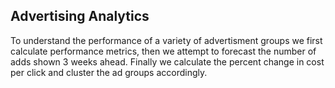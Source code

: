 ## Advertising Analytics

To understand the performance of a variety of advertisment groups we first calculate performance metrics, then we attempt to forecast the number of adds shown 3 weeks ahead. Finally we calculate the percent change in cost per click and cluster the ad groups accordingly. 
